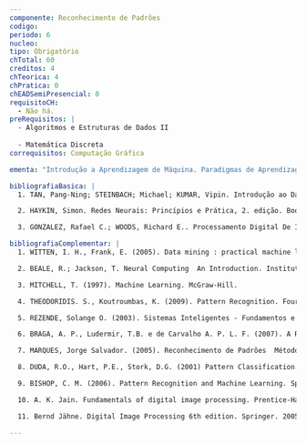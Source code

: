 ```yaml
---
componente: Reconhecimento de Padrões
codigo:  
periodo: 6
nucleo:
tipo: Obrigatório
chTotal: 60 
creditos: 4
chTeorica: 4 
chPratica: 0 
chEADSemiPresencial: 0
requisitoCH:
  - Não há.
preRequisitos: |
  - Algoritmos e Estruturas de Dados II
  
  - Matemática Discreta
correquisitos: Computação Gráfica

ementa: "Introdução a Aprendizagem de Máquina. Paradigmas de Aprendizagem de Máquina. Classificação e avaliação de classificadores. Regressão. Agrupamento. Redes Neurais. Introdução a Processamento de Imagens. Realce, filtragem e restauração de imagens. Segmentação de imagens. Compressão e comunicação de imagens. Noções de visão computacional e reconhecimento de padrões. Projeto."

bibliografiaBasica: |
  1. TAN, Pang-Ning; STEINBACH; Michael; KUMAR, Vipin. Introdução ao Data Mining. Ciência Moderna. 2009.

  2. HAYKIN, Simon. Redes Neurais: Princípios e Prática, 2. edição. Bookman. 2001.

  3. GONZALEZ, Rafael C.; WOODS, Richard E.. Processamento Digital De Imagens (3 Ed). Pearson Education. 2010.

bibliografiaComplementar: |
  1. WITTEN, I. H., Frank, E. (2005). Data mining : practical machine learning tools and techniques. Second Edition. Elsevier.

  2. BEALE, R.; Jackson, T. Neural Computing  An Introduction. Institute of Physics Publishing. 1990.

  3. MITCHELL, T. (1997). Machine Learning. McGraw-Hill.

  4. THEODORIDIS. S., Koutroumbas, K. (2009). Pattern Recognition. Fourth Edition, Academic Press.

  5. REZENDE, Solange O. (2003). Sistemas Inteligentes - Fundamentos e aplicações. Barueri, SP. Editora Manole. 2003.

  6. BRAGA, A. P., Ludermir, T.B. e de Carvalho A. P. L. F. (2007). A Redes Neurais Artificiais -- Teoria e Aplicações. LTC.

  7. MARQUES, Jorge Salvador. (2005). Reconhecimento de Padrões  Métodos Estatísticos e Neurais. IST Press.

  8. DUDA, R.O., Hart, P.E., Stork, D.G. (2001) Pattern Classification. Second Edition. Wiley.

  9. BISHOP, C. M. (2006). Pattern Recognition and Machine Learning. Springer.

  10. A. K. Jain. Fundamentals of digital image processing. Prentice-Hall International Editions, Englewood Cliffs, NJ, 1989.

  11. Bernd Jähne. Digital Image Processing 6th edition. Springer. 2005.

---
```

